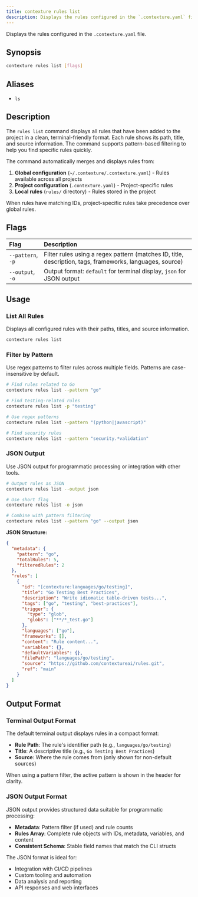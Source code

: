```yaml
---
title: contexture rules list
description: Displays the rules configured in the `.contexture.yaml` file.
---
```

Displays the rules configured in the `.contexture.yaml` file.

## Synopsis

```bash
contexture rules list [flags]
```

## Aliases

-   `ls`

## Description

The `rules list` command displays all rules that have been added to the project in a clean, terminal-friendly format. Each rule shows its path, title, and source information. The command supports pattern-based filtering to help you find specific rules quickly.

The command automatically merges and displays rules from:
1. **Global configuration** (`~/.contexture/.contexture.yaml`) - Rules available across all projects
2. **Project configuration** (`.contexture.yaml`) - Project-specific rules
3. **Local rules** (`rules/` directory) - Rules stored in the project

When rules have matching IDs, project-specific rules take precedence over global rules.

## Flags

| Flag          | Description                                                                  |
| :------------ | :--------------------------------------------------------------------------- |
| `--pattern`, `-p` | Filter rules using a regex pattern (matches ID, title, description, tags, frameworks, languages, source) |
| `--output`, `-o` | Output format: `default` for terminal display, `json` for JSON output |

## Usage

### List All Rules

Displays all configured rules with their paths, titles, and source information.

```bash
contexture rules list
```

### Filter by Pattern

Use regex patterns to filter rules across multiple fields. Patterns are case-insensitive by default.

```bash
# Find rules related to Go
contexture rules list --pattern "go"

# Find testing-related rules
contexture rules list -p "testing"

# Use regex patterns
contexture rules list --pattern "(python|javascript)"

# Find security rules
contexture rules list --pattern "security.*validation"
```

### JSON Output

Use JSON output for programmatic processing or integration with other tools.

```bash
# Output rules as JSON
contexture rules list --output json

# Use short flag
contexture rules list -o json

# Combine with pattern filtering
contexture rules list --pattern "go" --output json
```

**JSON Structure:**
```json
{
  "metadata": {
    "pattern": "go",
    "totalRules": 5,
    "filteredRules": 2
  },
  "rules": [
    {
      "id": "[contexture:languages/go/testing]",
      "title": "Go Testing Best Practices",
      "description": "Write idiomatic table-driven tests...",
      "tags": ["go", "testing", "best-practices"],
      "trigger": {
        "type": "glob",
        "globs": ["**/*_test.go"]
      },
      "languages": ["go"],
      "frameworks": [],
      "content": "Rule content...",
      "variables": {},
      "defaultVariables": {},
      "filePath": "languages/go/testing",
      "source": "https://github.com/contextureai/rules.git",
      "ref": "main"
    }
  ]
}
```

## Output Format

### Terminal Output Format

The default terminal output displays rules in a compact format:
- **Rule Path**: The rule's identifier path (e.g., `languages/go/testing`)
- **Title**: A descriptive title (e.g., `Go Testing Best Practices`)
- **Source**: Where the rule comes from (only shown for non-default sources)

When using a pattern filter, the active pattern is shown in the header for clarity.

### JSON Output Format  

JSON output provides structured data suitable for programmatic processing:
- **Metadata**: Pattern filter (if used) and rule counts
- **Rules Array**: Complete rule objects with IDs, metadata, variables, and content
- **Consistent Schema**: Stable field names that match the CLI structs

The JSON format is ideal for:
- Integration with CI/CD pipelines  
- Custom tooling and automation
- Data analysis and reporting
- API responses and web interfaces
